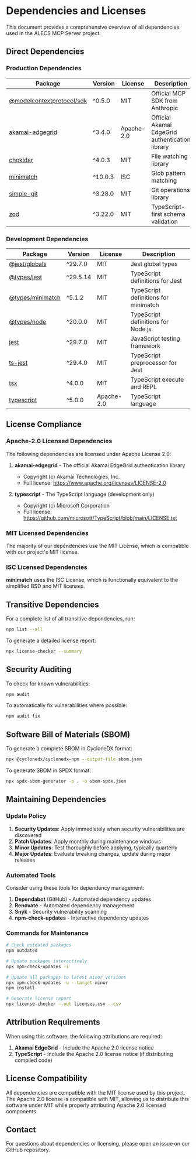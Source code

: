 # Dependencies and Licenses

This document provides a comprehensive overview of all dependencies used in the ALECS MCP Server project.

## Direct Dependencies

### Production Dependencies

| Package | Version | License | Description |
|---------|---------|---------|-------------|
| [@modelcontextprotocol/sdk](https://www.npmjs.com/package/@modelcontextprotocol/sdk) | ^0.5.0 | MIT | Official MCP SDK from Anthropic |
| [akamai-edgegrid](https://www.npmjs.com/package/akamai-edgegrid) | ^3.4.0 | Apache-2.0 | Official Akamai EdgeGrid authentication library |
| [chokidar](https://www.npmjs.com/package/chokidar) | ^4.0.3 | MIT | File watching library |
| [minimatch](https://www.npmjs.com/package/minimatch) | ^10.0.3 | ISC | Glob pattern matching |
| [simple-git](https://www.npmjs.com/package/simple-git) | ^3.28.0 | MIT | Git operations library |
| [zod](https://www.npmjs.com/package/zod) | ^3.22.0 | MIT | TypeScript-first schema validation |

### Development Dependencies

| Package | Version | License | Description |
|---------|---------|---------|-------------|
| [@jest/globals](https://www.npmjs.com/package/@jest/globals) | ^29.7.0 | MIT | Jest global types |
| [@types/jest](https://www.npmjs.com/package/@types/jest) | ^29.5.14 | MIT | TypeScript definitions for Jest |
| [@types/minimatch](https://www.npmjs.com/package/@types/minimatch) | ^5.1.2 | MIT | TypeScript definitions for minimatch |
| [@types/node](https://www.npmjs.com/package/@types/node) | ^20.0.0 | MIT | TypeScript definitions for Node.js |
| [jest](https://www.npmjs.com/package/jest) | ^29.7.0 | MIT | JavaScript testing framework |
| [ts-jest](https://www.npmjs.com/package/ts-jest) | ^29.4.0 | MIT | TypeScript preprocessor for Jest |
| [tsx](https://www.npmjs.com/package/tsx) | ^4.0.0 | MIT | TypeScript execute and REPL |
| [typescript](https://www.npmjs.com/package/typescript) | ^5.0.0 | Apache-2.0 | TypeScript language |

## License Compliance

### Apache-2.0 Licensed Dependencies

The following dependencies are licensed under Apache License 2.0:

1. **akamai-edgegrid** - The official Akamai EdgeGrid authentication library
   - Copyright (c) Akamai Technologies, Inc.
   - Full license: https://www.apache.org/licenses/LICENSE-2.0

2. **typescript** - The TypeScript language (development only)
   - Copyright (c) Microsoft Corporation
   - Full license: https://github.com/microsoft/TypeScript/blob/main/LICENSE.txt

### MIT Licensed Dependencies

The majority of our dependencies use the MIT License, which is compatible with our project's MIT license.

### ISC Licensed Dependencies

**minimatch** uses the ISC License, which is functionally equivalent to the simplified BSD and MIT licenses.

## Transitive Dependencies

For a complete list of all transitive dependencies, run:

```bash
npm list --all
```

To generate a detailed license report:

```bash
npx license-checker --summary
```

## Security Auditing

To check for known vulnerabilities:

```bash
npm audit
```

To automatically fix vulnerabilities where possible:

```bash
npm audit fix
```

## Software Bill of Materials (SBOM)

To generate a complete SBOM in CycloneDX format:

```bash
npx @cyclonedx/cyclonedx-npm --output-file sbom.json
```

To generate SBOM in SPDX format:

```bash
npx spdx-sbom-generator -p . -o sbom-spdx.json
```

## Maintaining Dependencies

### Update Policy

1. **Security Updates**: Apply immediately when security vulnerabilities are discovered
2. **Patch Updates**: Apply monthly during maintenance windows
3. **Minor Updates**: Test thoroughly before applying, typically quarterly
4. **Major Updates**: Evaluate breaking changes, update during major releases

### Automated Tools

Consider using these tools for dependency management:

1. **Dependabot** (GitHub) - Automated dependency updates
2. **Renovate** - Automated dependency management
3. **Snyk** - Security vulnerability scanning
4. **npm-check-updates** - Interactive dependency updates

### Commands for Maintenance

```bash
# Check outdated packages
npm outdated

# Update packages interactively
npx npm-check-updates -i

# Update all packages to latest minor versions
npx npm-check-updates -u --target minor
npm install

# Generate license report
npx license-checker --out licenses.csv --csv
```

## Attribution Requirements

When using this software, the following attributions are required:

1. **Akamai EdgeGrid** - Include the Apache 2.0 license notice
2. **TypeScript** - Include the Apache 2.0 license notice (if distributing compiled code)

## License Compatibility

All dependencies are compatible with the MIT license used by this project. The Apache 2.0 license is compatible with MIT, allowing us to distribute this software under MIT while properly attributing Apache 2.0 licensed components.

## Contact

For questions about dependencies or licensing, please open an issue on our GitHub repository.